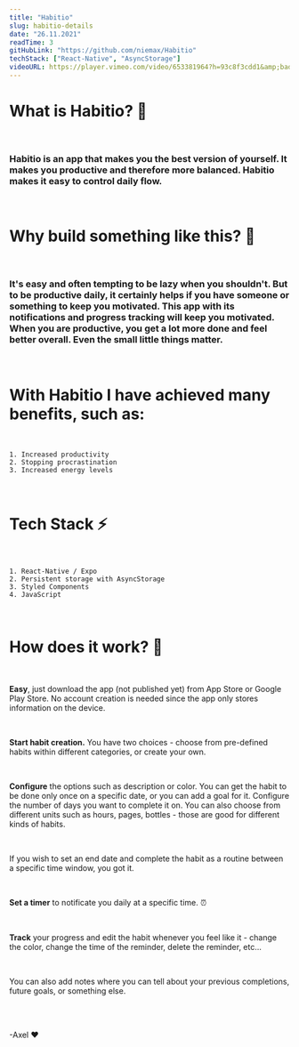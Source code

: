 ```yaml
---
title: "Habitio"
slug: habitio-details
date: "26.11.2021"
readTime: 3
gitHubLink: "https://github.com/niemax/Habitio"
techStack: ["React-Native", "AsyncStorage"]
videoURL: https://player.vimeo.com/video/653381964?h=93c8f3cdd1&amp;badge=0&amp;autopause=0&amp;player_id=0&amp;app_id=58479
---
```


# **What is Habitio?** 📱

<br>

### Habitio is an app that makes you the best version of yourself. It makes you productive and therefore more balanced. Habitio makes it easy to control daily flow.

<br>

# **Why build something like this?** 👷

<br>

### It's easy and often tempting to be lazy when you shouldn't. But to be productive daily, it certainly helps if you have someone or something to keep you motivated. This app with its notifications and progress tracking will keep you motivated. When you are productive, you get a lot more done and feel better overall. Even the small little things matter.

<br>

# **With Habitio I have achieved many benefits, such as:**

<br>

    1. Increased productivity
    2. Stopping procrastination
    3. Increased energy levels

<br>

# **Tech Stack** ⚡

<br>

    1. React-Native / Expo
    2. Persistent storage with AsyncStorage
    3. Styled Components
    4. JavaScript

<br>

# **How does it work?** 🤔

<br>

**Easy**, just download the app (not published yet) from App Store or Google Play Store. No account
creation is needed since the app only stores information on the device.

<br>

**Start habit creation.** You have two choices - choose from pre-defined habits within different
categories, or create your own.

<br>

**Configure** the options such as description or color. You can get the habit to be done only once
on a specific date, or you can add a goal for it. Configure the number of days you want to complete
it on. You can also choose from different units such as hours, pages, bottles - those are good for
different kinds of habits.

<br>

If you wish to set an end date and complete the habit as a routine between a specific time window,
you got it.

<br>

**Set a timer** to notificate you daily at a specific time. ⏰

<br>

**Track** your progress and edit the habit whenever you feel like it - change the color, change the
time of the reminder, delete the reminder, etc...

<br>

You can also add notes where you can tell about your previous completions, future goals, or
something else.

<br>
<br>

-Axel ❤
